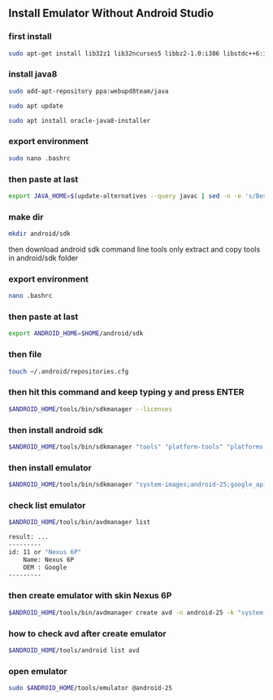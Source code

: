 ## Install Emulator Without Android Studio

### first install 
```bash
sudo apt-get install lib32z1 lib32ncurses5 libbz2-1.0:i386 libstdc++6:i386
```

### install java8
```bash
sudo add-apt-repository ppa:webupd8team/java

sudo apt update

sudo apt install oracle-java8-installer
```

### export environment
```bash
sudo nano .bashrc
```

### then paste at last
```bash
export JAVA_HOME=$(update-alternatives --query javac | sed -n -e 's/Best: *\(.*\)\/bin\/javac/\1/p')
```

### make dir 
```bash
mkdir android/sdk
```
then download android sdk command line tools only
extract and copy tools in android/sdk folder

### export environment
```bash
nano .bashrc
```

### then paste at last
```bash
export ANDROID_HOME=$HOME/android/sdk
```

### then file
```bash
touch ~/.android/repositories.cfg
```

### then hit this command and keep typing y and press ENTER
```bash
$ANDROID_HOME/tools/bin/sdkmanager --licenses
```

### then install android sdk
```bash
$ANDROID_HOME/tools/bin/sdkmanager "tools" "platform-tools" "platforms;android-25" "build-tools;27.0.3" "extras;android;m2repository" "extras;google;m2repository"
```

### then install emulator
```bash
$ANDROID_HOME/tools/bin/sdkmanager "system-images;android-25;google_apis;x86" "emulator"
```

### check list emulator
```bash
$ANDROID_HOME/tools/bin/avdmanager list

result: ...
---------
id: 11 or "Nexus 6P"
    Name: Nexus 6P
    OEM : Google
---------
```

### then create emulator with skin Nexus 6P
```bash
$ANDROID_HOME/tools/bin/avdmanager create avd -n android-25 -k "system-images;android-25;google_apis;x86" -d 11
```

### how to check avd after create emulator
```bash
$ANDROID_HOME/tools/android list avd
```

### open emulator
```bash
sudo $ANDROID_HOME/tools/emulator @android-25
```
